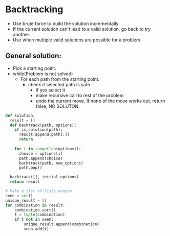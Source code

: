 # Backtracking

- Use brute force to build the solution incrementally
- If the current solution can't lead to a valid solution, go back to try another
- Use when multiple valid solutions are possible for a problem

## General solution:

- Pick a starting point.
- while(Problem is not solved)
  - For each path from the starting point.
    - check if selected path is safe
      - if yes select it
      - make recursive call to rest of the problem
      - undo the current move.
If none of the move works out, return false, NO SOLUTON.

```python
def solution:
  result = []
  def backtrack(path, options):
    if is_solution(path):
      result.append(path[:])
      return
    
    for i in range(len(options)):
      choice = options[i]
      path.append(choice)
      backtrack(path, new_options)
      path.pop()

  backtrack([], initial_options)
  return result
```

```python
# Make a list of lists unqiue
seen = set()
unique_result = []
for combination in result:
    combination.sort()
    t = tuple(combination)
    if t not in seen:
        unique_result.append(combination)
        seen.add(t)
```